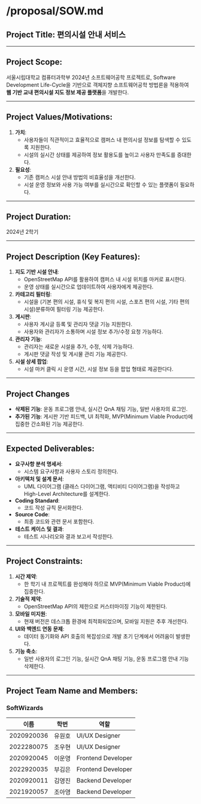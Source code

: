 # /proposal/SOW.md

## Project Title: 편의시설 안내 서비스

---

## Project Scope:
서울시립대학교 컴퓨터과학부 2024년 소프트웨어공학 프로젝트로, Software Development Life-Cycle을 기반으로 객체지향 소프트웨어공학 방법론을 적용하여 **웹 기반 교내 편의시설 지도 정보 제공 플랫폼**을 개발한다.

---

## Project Values/Motivations:
1. **가치**:
    - 사용자들이 직관적이고 효율적으로 캠퍼스 내 편의시설 정보를 탐색할 수 있도록 지원한다.
    - 시설의 실시간 상태를 제공하여 정보 활용도를 높이고 사용자 만족도를 증대한다.
2. **필요성**:
    - 기존 캠퍼스 시설 안내 방법의 비효율성을 개선한다.
    - 시설 운영 정보와 사용 가능 여부를 실시간으로 확인할 수 있는 플랫폼이 필요하다.

---

## Project Duration:
2024년 2학기

---

## Project Description (Key Features):
1. **지도 기반 시설 안내**:
   - OpenStreetMap API를 활용하여 캠퍼스 내 시설 위치를 마커로 표시한다.
   - 운영 상태를 실시간으로 업데이트하여 사용자에게 제공한다.
2. **카테고리 필터링**:
   - 시설을 (기본 편의 시설, 휴식 및 복지 편의 시설, 스포츠 편의 시설, 기타 편의 시설)분류하여 필터링 기능 제공한다.
3. **게시판**:
   - 사용자 게시글 등록 및 관리자 댓글 기능 지원한다.
   - 사용자와 관리자가 소통하며 시설 정보 추가/수정 요청 가능하다.
4. **관리자 기능**:
   - 관리자는 새로운 시설을 추가, 수정, 삭제 가능하다.
   - 게시판 댓글 작성 및 게시물 관리 기능 제공한다.
5. **시설 상세 팝업**:
   - 시설 마커 클릭 시 운영 시간, 시설 정보 등을 팝업 형태로 제공한다다.

---

## Project Changes
- **삭제된 기능**: 운동 프로그램 안내, 실시간 QnA 채팅 기능, 일반 사용자의 로그인.
- **추가된 기능**: 게시판 기반 피드백, UI 최적화, MVP(Minimum Viable Product)에 집중한 간소화된 기능 제공한다.

---

## Expected Deliverables:
- **요구사항 분석 명세서**:
  - 시스템 요구사항과 사용자 스토리 정의한다.
- **아키텍처 및 설계 문서**:
  - UML 다이어그램 (클래스 다이어그램, 액티비티 다이어그램)을 작성하고 High-Level Architecture를 설계한다.
- **Coding Standard**:
  - 코드 작성 규칙 문서화한다.
- **Source Code**:
  - 최종 코드와 관련 문서 포함한다.
- **테스트 케이스 및 결과**:
  - 테스트 시나리오와 결과 보고서 작성한다.

---

## Project Constraints:
1. **시간 제약**:
   - 한 학기 내 프로젝트를 완성해야 하므로 MVP(Minimum Viable Product)에 집중한다.
2. **기술적 제약**:
   - OpenStreetMap API의 제한으로 커스터마이징 기능이 제한된다.
3. **모바일 미지원**:
   - 현재 버전은 데스크톱 환경에 최적화되었으며, 모바일 지원은 추후 개선한다.
4. **UI와 백엔드 연동 문제**:
   - 데이터 동기화와 API 호출의 복잡성으로 개발 초기 단계에서 어려움이 발생한다.
5. **기능 축소**:
    - 일반 사용자의 로그인 기능, 실시간 QnA 채팅 기능, 운동 프로그램 안내 기능 삭제한다.

---

## Project Team Name and Members:

### **SoftWizards**

| 이름 | 학번 | 역할 |
| --- | --- | --- |
| 2020920036 | 유원호 | UI/UX Designer |
| 2022280075 | 조우현 | UI/UX Designer |
| 2020920045 | 이운영 | Frontend Developer |
| 2022920035 | 부김은 | Frontend Developer |
| 2020920011 | 김영진 | Backend Developer |
| 2021920057 | 조아영 | Backend Developer |

